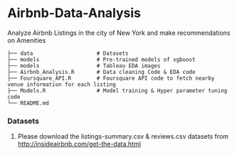 # Airbnb-Data-Analysis

Analyze Airbnb Listings in the city of New York and make recommendations on Amenities
    
    ├── data                    # Datasets
    ├── models                  # Pre-trained models of xgboost
    ├── models                  # Tableau EDA images
    ├── Airbnb_Analysis.R       # Data cleaning Code & EDA code
    ├── Foursquare_API.R        # Foursquare API code to fetch nearby venue information for each listing
    ├── Models.R                # Model training & Hyper parameter tuning code
    └── README.md 

### Datasets

1. Please download the listings-summary.csv & reviews.csv datasets from http://insideairbnb.com/get-the-data.html

